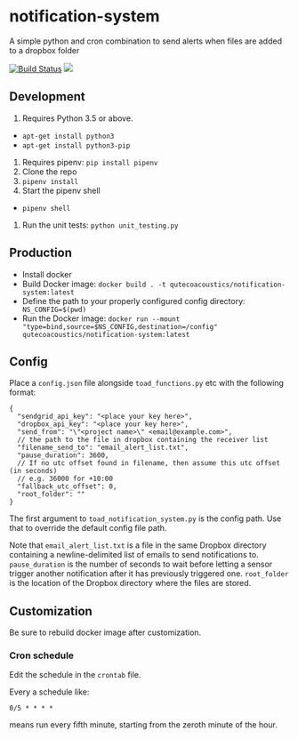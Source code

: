 # notification-system
A simple python and cron combination to send alerts when files are added to a dropbox folder


[![Build Status](https://travis-ci.org/QutEcoacoustics/notification-system.svg?branch=master)](https://travis-ci.org/QutEcoacoustics/notification-system)
[![](https://images.microbadger.com/badges/version/qutecoacoustics/notification-system.svg)](https://microbadger.com/images/qutecoacoustics/notification-system "Get your own version badge on microbadger.com")


## Development

1. Requires Python 3.5 or above.
  - `apt-get install python3`
  - `apt-get install python3-pip`
1. Requires pipenv:
  `pip install pipenv`
1. Clone the repo
1. `pipenv install`
1. Start the pipenv shell
  - `pipenv shell`
1. Run the unit tests: `python unit_testing.py`

## Production

- Install docker
- Build Docker image: `docker build . -t qutecoacoustics/notification-system:latest`
- Define the path to your properly configured config directory:
  ` NS_CONFIG=$(pwd)`
- Run the Docker image: `docker run --mount "type=bind,source=$NS_CONFIG,destination=/config" qutecoacoustics/notification-system:latest`

## Config

Place a `config.json` file alongside `toad_functions.py` etc with the following format:
```
{
  "sendgrid_api_key": "<place your key here>",
  "dropbox_api_key": "<place your key here>",
  "send_from": "\"<project name>\" <email@example.com>",
  // the path to the file in dropbox containing the receiver list
  "filename_send_to": "email_alert_list.txt",
  "pause_duration": 3600,
  // If no utc offset found in filename, then assume this utc offset (in seconds)
  // e.g. 36000 for +10:00
  "fallback_utc_offset": 0,
  "root_folder": ""
}
```

The first argument to `toad_notification_system.py` is the config path. Use that
to override the default config file path.

Note that `email_alert_list.txt` is a file in the same Dropbox directory containing a newline-delimited list of emails to send notifications to.
`pause_duration` is the number of seconds to wait before letting a sensor trigger another notification after it has previously triggered one.
`root_folder` is the location of the Dropbox directory where the files are stored.

## Customization

Be sure to rebuild docker image after customization.

### Cron schedule

Edit the schedule in the `crontab` file.

Every a schedule like: 

```
0/5 * * * *
```

means run every fifth minute, starting from the zeroth minute of the hour.
